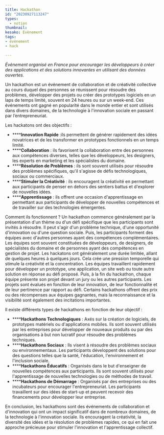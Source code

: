 ```yaml
---
title: Hackathon
id: "20230927113247"
types:
  - notion
thumbnail: 
kesako: Evènement
tags:
- évènement
- hack
 
---
```


*Évènement organisé en France pour encourager les développeurs à créer des applications et des solutions innovantes en utilisant des données ouvertes.*

Un hackathon est un événement de collaboration et de créativité collective au cours duquel des personnes se réunissent pour résoudre des problèmes, développer des projets ou créer des prototypes logiciels en un laps de temps limité, souvent en 24 heures ou sur un week-end. Ces événements ont gagné en popularité dans le monde entier et sont utilisés dans divers domaines, de la technologie à l'innovation sociale en passant par l’entrepreneuriat.

Les hackatons ont des objectifs :

*   ******Innovation Rapide** :ils permettent de générer rapidement des idées novatrices et de les transformer en prototypes fonctionnels en un temps limité.
*   ******Collaboration** : ils favorisent la collaboration entre des personnes aux compétences diverses, telles que les développeurs, les designers, les experts en marketing et les spécialistes du domaine.
*   ******Résolution de Problèmes** : ils sont souvent utilisés pour résoudre des problèmes spécifiques, qu'il s'agisse de défis technologiques, sociaux ou commerciaux.
*   ******Stimuler la Créativité** : ils encouragent la créativité en permettant aux participants de penser en dehors des sentiers battus et d'explorer de nouvelles idées.
*   ******Apprentissage** : ils offrent une occasion d'apprentissage en permettant aux participants de développer de nouvelles compétences et de travailler sur des technologies émergentes.

Comment ils fonctionnent ?
Un hackathon commence généralement par la présentation d'un thème ou d'un défi spécifique que les participants sont invités à résoudre. Il peut s'agir d'un problème technique, d'une opportunité d'innovation ou d'une question sociale. Puis, les participants forment des équipes avec d'autres personnes ayant des compétences complémentaires. Les équipes sont souvent constituées de développeurs, de designers, de spécialistes du domaine et de personnes ayant des compétences en gestion de projet. Les hackatons ont généralement une durée limitée, allant de quelques heures à quelques jours. Cela crée une pression temporelle qui stimule la créativité et la concentration. Les équipes travaillent rapidement pour développer un prototype, une application, un site web ou toute autre solution en réponse au défi proposé.
Puis, à la fin du hackathon, chaque équipe présente son projet devant un jury ou les autres participants. Les projets sont évalués en fonction de leur innovation, de leur fonctionnalité et de leur pertinence par rapport au défi.
Certains hackathons offrent des prix ou des récompenses aux équipes gagnantes, mais la reconnaissance et la visibilité sont également des incitations importantes.

Il existe différents types de hackathons en fonction de leur objectif :

*   ******Hackathons Technologiques** : Axés sur la création de logiciels, de prototypes matériels ou d'applications mobiles. Ils sont souvent utilisés par les entreprises pour développer de nouveaux produits ou par des organisations à but non lucratif pour résoudre des problèmes techniques.
*   ******Hackathons Sociaux** : Ils visent à résoudre des problèmes sociaux ou environnementaux. Les participants développent des solutions pour des questions telles que la santé, l'éducation, l'environnement et l'inclusion sociale.
*   ******Hackathons Éducatifs** : Organisés dans le but d'enseigner de nouvelles compétences aux participants. Ils sont souvent utilisés pour l'apprentissage de nouvelles technologies ou de méthodes de travail.
*   ******Hackathons de Démarrage** : Organisés par des entreprises ou des incubateurs pour encourager l'entrepreneuriat. Les participants travaillent sur des idées de start-up et peuvent recevoir des financements pour développer leur entreprise.

En conclusion, les hackathons sont des événements de collaboration et d'innovation qui ont un impact significatif dans de nombreux domaines, de la technologie à l'innovation sociale. Ils encouragent la créativité, la diversité des idées et la résolution de problèmes rapides, ce qui en fait une approche précieuse pour stimuler l'innovation et l'apprentissage collectif.
